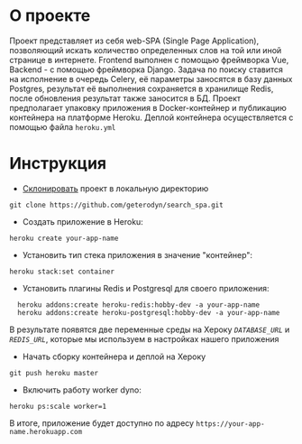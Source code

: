 # О проекте
Проект представляет из себя web-SPA (Single Page Application), позволяющий искать количество определенных слов на той или иной странице в интернете. Frontend выполнен с помощью фреймворка Vue, Backend - с помощью фреймворка Django. Задача по поиску ставится на исполнение в очередь Celery, её параметры заносятся в базу данных Postgres, результат её выполнения сохраняется в хранилище Redis, после обновления результат также заносится в БД.
Проект предполагает упаковку приложения в Docker-контейнер и публикацию контейнера на платформе Heroku. Деплой контейнера осуществляется с помощью файла `heroku.yml`
# Инструкция
  - [Склонировать](https://github.com/geterodyn/search_spa.git) проект в локальную директорию
  ```
  git clone https://github.com/geterodyn/search_spa.git
  ```
  - Создать приложение в Heroku:
  ```
  heroku create your-app-name
  ```
  - Установить тип стека приложения в значение "контейнер":
  ```
  heroku stack:set container
  ```
  - Установить плагины Redis и Postgresql для своего приложения:
  ```
    heroku addons:create heroku-redis:hobby-dev -a your-app-name
    heroku addons:create heroku-postgresql:hobby-dev -a your-app-name
  ```
  В результате появятся две переменные среды на Хероку _`DATABASE_URL`_ и _`REDIS_URL`_, которые мы используем в настройках нашего приложения
  - Начать сборку контейнера и деплой на Хероку
  ```
  git push heroku master
  ```
  - Включить работу worker dyno:
  ```
  heroku ps:scale worker=1
  ```
  
В итоге, приложение будет доступно по адресу `https://your-app-name.herokuapp.com`
